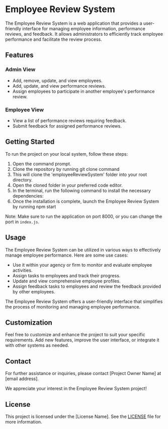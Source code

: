 # Employee Review System

The Employee Review System is a web application that provides a user-friendly interface for managing employee information, performance reviews, and feedback. It allows administrators to efficiently track employee performance and facilitate the review process.

## Features

### Admin View

- Add, remove, update, and view employees.
- Add, update, and view performance reviews.
- Assign employees to participate in another employee's performance review.

### Employee View

- View a list of performance reviews requiring feedback.
- Submit feedback for assigned performance reviews.

## Getting Started

To run the project on your local system, follow these steps:

1. Open the command prompt.
2. Clone the repository by running git clone command
3. This will clone the 'employeeReviewSystem' folder into your root directory.
4. Open the cloned folder in your preferred code editor.
5. In the terminal, run the following command to install the necessary dependencies:
6. Once the installation is complete, launch the Employee Review System by running npm start


Note: Make sure to run the application on port 8000, or you can change the port in `index.js`.

## Usage

The Employee Review System can be utilized in various ways to effectively manage employee performance. Here are some use cases:

- Use it within your agency or firm to monitor and evaluate employee activities.
- Assign tasks to employees and track their progress.
- Update and view comprehensive employee profiles.
- Assign feedback tasks to employees and review the feedback provided by other employees.

The Employee Review System offers a user-friendly interface that simplifies the process of monitoring and managing employee performance.

## Customization

Feel free to customize and enhance the project to suit your specific requirements. Add new features, improve the user interface, or integrate it with other systems as needed.

## Contact

For further assistance or inquiries, please contact [Project Owner Name] at [email address].

We appreciate your interest in the Employee Review System project!

## License

This project is licensed under the [License Name]. See the [LICENSE](LICENSE) file for more information.

